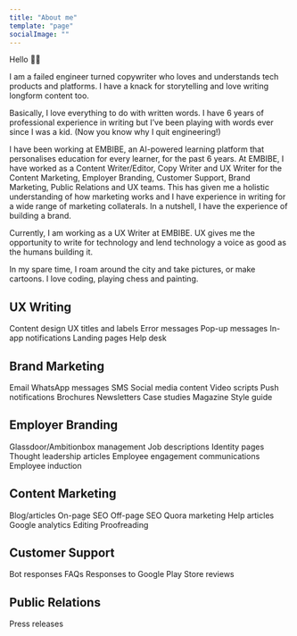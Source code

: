 ```yaml
---
title: "About me"
template: "page"
socialImage: ""
---
```


Hello 👋👋

I am a failed engineer turned copywriter who loves and understands tech products and platforms. I have a knack for storytelling and love writing longform content too.

Basically, I love everything to do with written words. I have 6 years of professional experience in writing but I’ve been playing with words ever since I was a kid. (Now you know why I quit engineering!)

I have been working at EMBIBE, an AI-powered learning platform that personalises education for every learner, for the past 6 years. At EMBIBE, I have worked as a Content Writer/Editor, Copy Writer and UX Writer for the Content Marketing, Employer Branding, Customer Support, Brand Marketing, Public Relations and UX teams. This has given me a holistic understanding of how marketing works and I have experience in writing for a wide range of marketing collaterals. In a nutshell, I have the experience of building a brand.

Currently, I am working as a UX Writer at EMBIBE. UX gives me the opportunity to write for technology and lend technology a voice as good as the humans building it.

In my spare time, I roam around the city and take pictures, or make cartoons. I love coding, playing chess and painting.

## UX Writing
Content design
UX titles and labels
Error messages
Pop-up messages
In-app notifications
Landing pages
Help desk
## Brand Marketing
Email
WhatsApp messages
SMS
Social media content
Video scripts
Push notifications
Brochures
Newsletters
Case studies
Magazine
Style guide
## Employer Branding
Glassdoor/Ambitionbox management
Job descriptions
Identity pages
Thought leadership articles
Employee engagement communications
Employee induction
## Content Marketing
Blog/articles
On-page SEO
Off-page SEO
Quora marketing
Help articles
Google analytics
Editing
Proofreading
## Customer Support
Bot responses
FAQs
Responses to Google Play Store reviews
## Public Relations
Press releases
